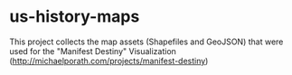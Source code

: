 us-history-maps
===============

This project collects the map assets (Shapefiles and GeoJSON) that were used for the "Manifest Destiny" Visualization (http://michaelporath.com/projects/manifest-destiny)